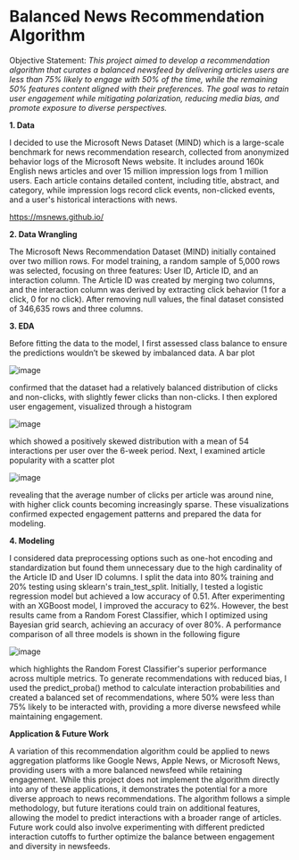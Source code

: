 # Balanced News Recommendation Algorithm

Objective Statement: _This project aimed to develop a recommendation algorithm that curates a balanced newsfeed by delivering articles users are less than 75% likely to engage with 50% of the time, while the remaining 50% features content aligned with their preferences. The goal was to retain user engagement while mitigating polarization, reducing media bias, and promote exposure to diverse perspectives._

__1. Data__

I decided to use the Microsoft News Dataset (MIND) which is a large-scale benchmark for news recommendation research, collected from anonymized behavior logs of the Microsoft News website. It includes around 160k English news articles and over 15 million impression logs from 1 million users. Each article contains detailed content, including title, abstract, and category, while impression logs record click events, non-clicked events, and a user's historical interactions with news.

https://msnews.github.io/

__2. Data Wrangling__

The Microsoft News Recommendation Dataset (MIND) initially contained over two million rows. For model training, a random sample of 5,000 rows was selected, focusing on three features: User ID, Article ID, and an interaction column. The Article ID was created by merging two columns, and the interaction column was derived by extracting click behavior (1 for a click, 0 for no click). After removing null values, the final dataset consisted of 346,635 rows and three columns.

__3. EDA__

Before fitting the data to the model, I first assessed class balance to ensure the predictions wouldn’t be skewed by imbalanced data. A bar plot

![image](https://github.com/user-attachments/assets/f70ec5bb-ee30-4fd6-8e7c-fb8bef39a189)

confirmed that the dataset had a relatively balanced distribution of clicks and non-clicks, with slightly fewer clicks than non-clicks. I then explored user engagement, visualized through a histogram

![image](https://github.com/user-attachments/assets/58608cf0-f09f-4dcb-a3db-1edfc692d5ef)

which showed a positively skewed distribution with a mean of 54 interactions per user over the 6-week period. Next, I examined article popularity with a scatter plot

![image](https://github.com/user-attachments/assets/da1ff6d2-9569-41cb-a565-113ace946849)

revealing that the average number of clicks per article was around nine, with higher click counts becoming increasingly sparse. These visualizations confirmed expected engagement patterns and prepared the data for modeling.

__4. Modeling__

I considered data preprocessing options such as one-hot encoding and standardization but found them unnecessary due to the high cardinality of the Article ID and User ID columns. I split the data into 80% training and 20% testing using sklearn's train_test_split. Initially, I tested a logistic regression model but achieved a low accuracy of 0.51. After experimenting with an XGBoost model, I improved the accuracy to 62%. However, the best results came from a Random Forest Classifier, which I optimized using Bayesian grid search, achieving an accuracy of over 80%. A performance comparison of all three models is shown in the following figure

![image](https://github.com/user-attachments/assets/85822e93-4f6e-4eaa-8678-a3716fcbd6de)

which highlights the Random Forest Classifier's superior performance across multiple metrics. To generate recommendations with reduced bias, I used the predict_proba() method to calculate interaction probabilities and created a balanced set of recommendations, where 50% were less than 75% likely to be interacted with, providing a more diverse newsfeed while maintaining engagement.

__Application & Future Work__

A variation of this recommendation algorithm could be applied to news aggregation platforms like Google News, Apple News, or Microsoft News, providing users with a more balanced newsfeed while retaining engagement. While this project does not implement the algorithm directly into any of these applications, it demonstrates the potential for a more diverse approach to news recommendations. The algorithm follows a simple methodology, but future iterations could train on additional features, allowing the model to predict interactions with a broader range of articles. Future work could also involve experimenting with different predicted interaction cutoffs to further optimize the balance between engagement and diversity in newsfeeds.
